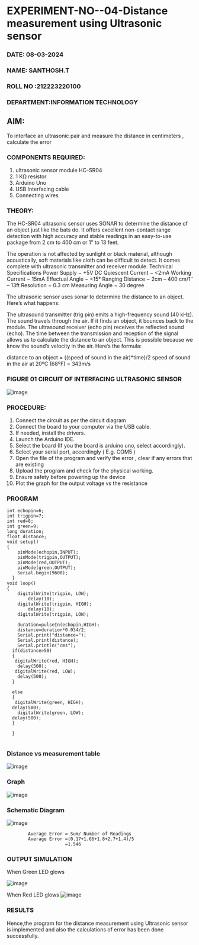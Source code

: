 # EXPERIMENT-NO--04-Distance measurement using Ultrasonic sensor

###  DATE: 08-03-2024

###  NAME: SANTHOSH.T 
###  ROLL NO :212223220100
###  DEPARTMENT:INFORMATION TECHNOLOGY

## AIM: 
To interface an ultrasonic pair and measure the distance in centimeters , calculate the error
 
### COMPONENTS REQUIRED:
1.	ultrasonic sensor module HC-SR04
2.	1 KΩ resistor 
3.	Arduino Uno 
4.	USB Interfacing cable 
5.	Connecting wires 


### THEORY: 
The HC-SR04 ultrasonic sensor uses SONAR to determine the distance of an object just like the bats do. It offers excellent non-contact range detection with high accuracy and stable readings in an easy-to-use package from 2 cm to 400 cm or 1” to 13 feet.

The operation is not affected by sunlight or black material, although acoustically, soft materials like cloth can be difficult to detect. It comes complete with ultrasonic transmitter and receiver module.
Technical Specifications
Power Supply − +5V DC
Quiescent Current − <2mA
Working Current − 15mA
Effectual Angle − <15°
Ranging Distance − 2cm – 400 cm/1″ – 13ft
Resolution − 0.3 cm
Measuring Angle − 30 degree

The ultrasonic sensor uses sonar to determine the distance to an object. Here’s what happens:

The ultrasound transmitter (trig pin) emits a high-frequency sound (40 kHz).
The sound travels through the air. If it finds an object, it bounces back to the module.
The ultrasound receiver (echo pin) receives the reflected sound (echo).
The time between the transmission and reception of the signal allows us to calculate the distance to an object. This is possible because we know the sound’s velocity in the air. Here’s the formula:

distance to an object = ((speed of sound in the air)*time)/2
speed of sound in the air at 20ºC (68ºF) = 343m/s

### FIGURE 01 CIRCUIT OF INTERFACING ULTRASONIC SENSOR 


![image](https://user-images.githubusercontent.com/36288975/166430594-5adb4ca9-5a42-4781-a7e6-7236b3766a85.png)



### PROCEDURE:
1.	Connect the circuit as per the circuit diagram 
2.	Connect the board to your computer via the USB cable.
3.	If needed, install the drivers.
4.	Launch the Arduino IDE.
5.	Select the board (If you the board is arduino uno, select accordingly).
6.	Select your serial port, accordingly ( E.g. COM5 )
7.	Open the file of the program  and verify the error , clear if any errors that are existing 
8.	Upload the program and check for the physical working. 
9.	Ensure safety before powering up the device 
10.	Plot the graph for the output voltage vs the resistance 


### PROGRAM 
```
int echopin=6;
int trigpin=7;
int red=8;
int green=9;
long duration;
float distance;
void setup()
{
	pinMode(echopin,INPUT);
  	pinMode(trigpin,OUTPUT);
  	pinMode(red,OUTPUT);
  	pinMode(green,OUTPUT);
  	Serial.begin(9600);
  }
void loop()
{
   	digitalWrite(trigpin, LOW);
  		delay(10);
	digitalWrite(trigpin, HIGH);
 	 	delay(10);
  	digitalWrite(trigpin, LOW);
  	
	duration=pulseIn(echopin,HIGH);
  	distance=duration*0.034/2;
  	Serial.print("distance=");
  	Serial.print(distance);
  	Serial.println("cms");
  if(distance>50)
  {
   digitalWrite(red, HIGH);
   	delay(500);
   digitalWrite(red, LOW);
   	delay(500);
  }
  
  else
  {
   digitalWrite(green, HIGH);
  delay(500);
    digitalWrite(green, LOW);
  delay(500);
  }
  
  }
  
```





### Distance vs measurement table 

![image](https://github.com/SanthoshThiru/Experiment--04-Interfacing-digital-output-with-arduino-ultrasonic-sensor/assets/148958618/e0ba7e21-a00e-47d5-911d-07c49da03c46)

### Graph
![image](https://github.com/SanthoshThiru/Experiment--04-Interfacing-digital-output-with-arduino-ultrasonic-sensor/assets/148958618/29a9bb85-eb4a-47d2-81a8-28a289e4a5f7)
			
### Schematic Diagram
![image](https://github.com/SanthoshThiru/Experiment--04-Interfacing-digital-output-with-arduino-ultrasonic-sensor/assets/148958618/839ceb59-0539-43bd-87b1-46108efa2618)

			
	

			
			
			
			
			
			Average Error = Sum/ Number of Readings 
 			Average Error =(0.17+1.66+1.8+2.7+1.4)/5 
    				      =1.546

### OUTPUT SIMULATION
When Green LED glows

![image](https://github.com/SanthoshThiru/Experiment--04-Interfacing-digital-output-with-arduino-ultrasonic-sensor/assets/148958618/b67ed465-821c-4101-b643-aa5c87f7d1ba)


When Red LED glows
![image](https://github.com/SanthoshThiru/Experiment--04-Interfacing-digital-output-with-arduino-ultrasonic-sensor/assets/148958618/7e516127-ed77-4f87-8a75-4fbdc56c4eb1)




### RESULTS

Hence,the program for the distance measurement using Ultrasonic sensor is implemented and also the calculations of error has been done successfully.

 
